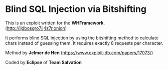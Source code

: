 # Blind SQL Injection via Bitshifting
This is an exploit written for the **WHFramework**. (http://ljdbosgro7jj4z7r.onion)

It performs blind SQL injection by using the bitshifting method to calculate chars instead of guessing them. It requires exactly 8 requests per character.

Method by **Jelmer de Hen** (https://www.exploit-db.com/papers/17073/)

Coded by **Eclipse** of **Team Salvation**

